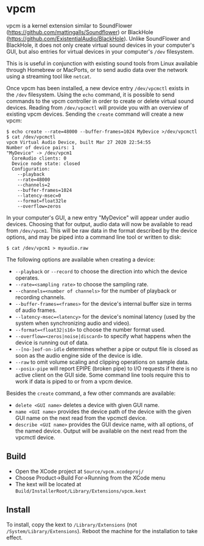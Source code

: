 
# vpcm

vpcm is a kernel extension similar to SoundFlower (https://github.com/mattingalls/Soundflower) or BlackHole (https://github.com/ExistentialAudio/BlackHole).
Unlike SoundFlower and BlackHole, it does not only create virtual sound devices in your computer's GUI, but also entries for virtual devices in your computer's `/dev` filesystem.

This is is useful in conjunction with existing sound tools from Linux available through Homebrew or MacPorts, or to send audio data over the network using a streaming tool like `netcat`.

Once vpcm has been installed, a new device entry `/dev/vpcmctl` exists in the `/dev` filesystem. Using the `echo` command, it is possible to send commands to the vpcm controller in order to create or delete virtual sound devices. Reading from `/dev/vpcmctl` will provide you with an overview of existing vpcm devices. Sending the `create` command will create a new vpcm:
```shell
$ echo create --rate=48000 --buffer-frames=1024 MyDevice >/dev/vpcmctl
$ cat /dev/vpcmctl
vpcm Virtual Audio Device, built Mar 27 2020 22:54:55
Number of device pairs: 1
"MyDevice" -> /dev/vpcm1
  CoreAudio clients: 0
  Device node state: closed
  Configuration:
	--playback
	--rate=48000
	--channels=2
	--buffer-frames=1024
	--latency-msec=0
	--format=float32le
	--overflow=zeros
```
In your computer's GUI, a new entry "MyDevice" will appear under audio devices. Choosing that for output, audio data will now be available to read from `/dev/vpcm1`. This will be raw data in the format described by the device options, and may be piped into a command line tool or written to disk:
```shell
$ cat /dev/vpcm1 > myaudio.raw
```
The following options are available when creating a device:
* `--playback` or `--record` to choose the direction into which the device operates.
* `--rate=<sampling rate>` to choose the sampling rate.
* `--channels=<number of channels>` for the number of playback or recording channels.
* `--buffer-frames=<frames>` for the device's internal buffer size in terms of audio frames.
* `--latency-msec=<latency>` for the device's nominal latency (used by the system when synchronizing audio and video).
* `--format=<float32|s16>` to choose the number format used.
* `--overflow=<zeros|noise|discard>` to specify what happens when the device is running out of data.
* `--[no-]eof-on-idle` determines whether a pipe or output file is closed as soon as the audio engine side of the device is idle.
* `--raw` to omit volume scaling and clipping operations on sample data.
* `--posix-pipe` will report EPIPE (broken pipe) to I/O requests if there is no active client on the GUI side. Some command line tools require this to work if data is piped to or from a vpcm device.

Besides the `create` command, a few other commands are available:
* `delete <GUI name>` deletes a device with given GUI name.
* `name <GUI name>` provides the device path of the device with the given GUI name on the next read from the vpcmctl device.
* `describe <GUI name>` provides the GUI device name, with all options, of the named device. Output will be available on the next read from the vpcmctl device.

## Build
* Open the XCode project at `Source/vpcm.xcodeproj/`
* Choose Product->Build For->Running from the XCode menu
* The kext will be located at `Build/InstallerRoot/Library/Extensions/vpcm.kext`

## Install
To install, copy the kext to `/Library/Extensions` (not `/System/Library/Extensions`).
Reboot the machine for the installation to take effect.

